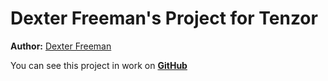 <h1>Dexter Freeman's Project for Tenzor</h1>



<p><strong>Author:</strong> <a href="https://www.linkedin.cn/in/%D1%8E%D1%80%D0%B8%D0%B9-%D0%BF%D0%BE%D1%80%D1%82%D0%B0%D1%88-449228194/" target="_blank">Dexter Freeman</a></p>

You can see this project in work on **[GitHub](https://github.com/Dexter-Freeman "Dexter Freeman's Project")**